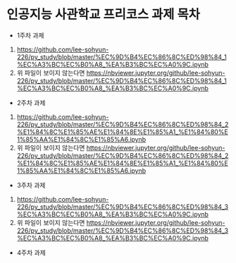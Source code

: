 # 인공지능 사관학교 프리코스 과제 목차

- 1주차 과제
1) https://github.com/lee-sohyun-226/py_study/blob/master/%EC%9D%B4%EC%86%8C%ED%98%84_1%EC%A3%BC%EC%B0%A8_%EA%B3%BC%EC%A0%9C.ipynb
2) 위 파일이 보이지 않는다면
https://nbviewer.jupyter.org/github/lee-sohyun-226/py_study/blob/master/%EC%9D%B4%EC%86%8C%ED%98%84_1%EC%A3%BC%EC%B0%A8_%EA%B3%BC%EC%A0%9C.ipynb

- 2주차 과제
1) https://github.com/lee-sohyun-226/py_study/blob/master/%EC%9D%B4%EC%86%8C%ED%98%84_2%E1%84%8C%E1%85%AE%E1%84%8E%E1%85%A1_%E1%84%80%E1%85%AA%E1%84%8C%E1%85%A6.ipynb
2) 위 파일이 보이지 않는다면 
https://nbviewer.jupyter.org/github/lee-sohyun-226/py_study/blob/master/%EC%9D%B4%EC%86%8C%ED%98%84_2%E1%84%8C%E1%85%AE%E1%84%8E%E1%85%A1_%E1%84%80%E1%85%AA%E1%84%8C%E1%85%A6.ipynb

- 3주차 과제
1) https://github.com/lee-sohyun-226/py_study/blob/master/%EC%9D%B4%EC%86%8C%ED%98%84_3%EC%A3%BC%EC%B0%A8_%EA%B3%BC%EC%A0%9C.ipynb
2) 위 파일이 보이지 않는다면
https://nbviewer.jupyter.org/github/lee-sohyun-226/py_study/blob/master/%EC%9D%B4%EC%86%8C%ED%98%84_3%EC%A3%BC%EC%B0%A8_%EA%B3%BC%EC%A0%9C.ipynb

- 4주차 과제
